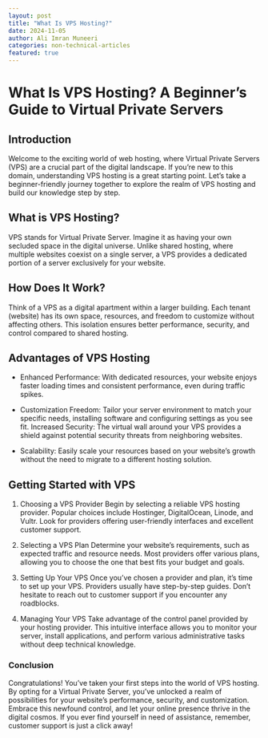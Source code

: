 ```yaml
---
layout: post
title: "What Is VPS Hosting?"
date: 2024-11-05
author: Ali Imran Muneeri
categories: non-technical-articles
featured: true
---
```


# What Is VPS Hosting? A Beginner’s Guide to Virtual Private Servers

## Introduction

Welcome to the exciting world of web hosting, where Virtual Private Servers (VPS) are a crucial part of the digital landscape. If you’re new to this domain, understanding VPS hosting is a great starting point. Let’s take a beginner-friendly journey together to explore the realm of VPS hosting and build our knowledge step by step.

## What is VPS Hosting?

VPS stands for Virtual Private Server. Imagine it as having your own secluded space in the digital universe. Unlike shared hosting, where multiple websites coexist on a single server, a VPS provides a dedicated portion of a server exclusively for your website.

## How Does It Work?

 Think of a VPS as a digital apartment within a larger building. Each tenant (website) has its own space, resources, and freedom to customize without affecting others. This isolation ensures better performance, security, and control compared to shared hosting.

## Advantages of VPS Hosting

- Enhanced Performance: With dedicated resources, your website enjoys faster loading times and consistent performance, even during traffic spikes.

- Customization Freedom: Tailor your server environment to match your specific needs, installing software and configuring settings as you see fit.
  Increased Security: The virtual wall around your VPS provides a shield against potential security threats from neighboring websites.

- Scalability: Easily scale your resources based on your website’s growth without the need to migrate to a different hosting solution.
  

## Getting Started with VPS

1. Choosing a VPS Provider
   Begin by selecting a reliable VPS hosting provider. Popular choices include Hostinger, DigitalOcean, Linode, and Vultr. Look for providers offering user-friendly interfaces and excellent customer support.

2. Selecting a VPS Plan
   Determine your website’s requirements, such as expected traffic and resource needs. Most providers offer various plans, allowing you to choose the one that best fits your budget and goals.

3. Setting Up Your VPS
   Once you’ve chosen a provider and plan, it’s time to set up your VPS. Providers usually have step-by-step guides. Don’t hesitate to reach out to customer support if you encounter any roadblocks.

4. Managing Your VPS
   Take advantage of the control panel provided by your hosting provider. This intuitive interface allows you to monitor your server, install applications, and perform various administrative tasks without deep technical knowledge.

### Conclusion

Congratulations! You’ve taken your first steps into the world of VPS hosting. By opting for a Virtual Private Server, you’ve unlocked a realm of possibilities for your website’s performance, security, and customization. Embrace this newfound control, and let your online presence thrive in the digital cosmos. If you ever find yourself in need of assistance, remember, customer support is just a click away!
